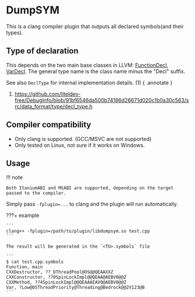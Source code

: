 # DumpSYM

This is a clang compiler plugin that outputs all declared symbols(and their types).

## Type of declaration

This depends on the two main base classes in LLVM: [FunctionDecl](https://clang.llvm.org/doxygen/classclang_1_1FunctionDecl.html), [VarDecl](https://clang.llvm.org/doxygen/classclang_1_1VarDecl.html). The general type name is the class name minus the "Decl" suffix.

See also `DeclType` for internal implementation details. (1)
{ .annotate }

1. https://github.com/liteldev-free/DebugInfo/blob/91bf6546da500b74186d26671d020c1b0a30c563/src/data_format/type/decl_type.h

## Compiler compatibility

- Only clang is supported. (GCC/MSVC are not supported)
- Only tested on Linux, not sure if it works on Windows.

## Usage

!!! note

    Both ItaniumABI and MSABI are supported, depending on the target passed to the compiler.

Simply pass `-fplugin=...` to clang and the plugin will run automatically.

???+ example

    ```
    clang++ -fplugin=/path/to/plugin/libdumpsym.so test.cpp
    ```

    The result will be generated in the `<TU>.symbols` file

    ```
    $ cat test.cpp.symbols
    Function, main
    CXXDestructor, ??_DThreadPool@OS@@QEAAXXZ
    CXXConstructor, ??0SpinLockImpl@@QEAA@AEBV0@@Z
    CXXMethod, ??4SpinLockImpl@@QEAAAEAV0@AEBV0@@Z
    Var, ?Low@OSThreadPriority@Threading@Bedrock@@2V123@B
    ```

